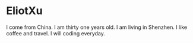 # EliotXu
I come from China.
I am thirty one years old. 
I am living in Shenzhen.
I like coffee and travel.
I will coding everyday.
